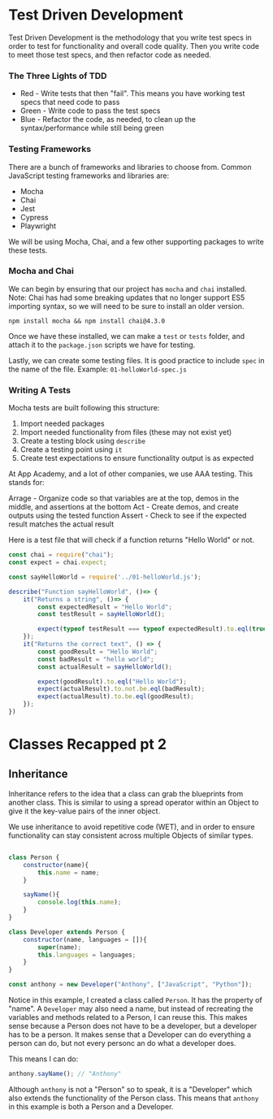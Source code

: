 # Test Driven Development

Test Driven Development is the methodology that you write test specs in order to test for functionality and overall code quality. Then you write code to meet those test specs, and then refactor code as needed.

### The Three Lights of TDD

- Red - Write tests that then "fail". This means you have working test specs that need code to pass
- Green - Write code to pass the test specs
- Blue - Refactor the code, as needed, to clean up the syntax/performance while still being green


### Testing Frameworks

There are a bunch of frameworks and libraries to choose from. Common JavaScript testing frameworks and libraries are:

- Mocha
- Chai
- Jest
- Cypress
- Playwright


We will be using Mocha, Chai, and a few other supporting packages to write these tests.

### Mocha and Chai

We can begin by ensuring that our project has `mocha` and `chai` installed. Note: Chai has had some breaking updates that no longer support ES5 importing syntax, so we will need to be sure to install an older version.

```
npm install mocha && npm install chai@4.3.0
```

Once we have these installed, we can make a `test` or `tests` folder, and attach it to the `package.json` scripts we have for testing.

Lastly, we can create some testing files. It is good practice to include `spec` in the name of the file. Example: `01-helloWorld-spec.js`

### Writing A Tests

Mocha tests are built following this structure:

1. Import needed packages
2. Import needed functionality from files (these may not exist yet)
3. Create a testing block using `describe`
4. Create a testing point using `it`
5. Create test expectations to ensure functionality output is as expected

At App Academy, and a lot of other companies, we use AAA testing. This stands for:

Arrage - Organize code so that variables are at the top, demos in the middle, and assertions at the bottom
Act - Create demos, and create outputs using the tested function
Assert - Check to see if the expected result matches the actual result


Here is a test file that will check if a function returns "Hello World" or not.

```js
const chai = require("chai");
const expect = chai.expect;

const sayHelloWorld = require('../01-helloWorld.js');

describe("Function sayHelloWorld", ()=> {
    it("Returns a string", ()=> {
        const expectedResult = "Hello World";
        const testResult = sayHelloWorld();

        expect(typeof testResult === typeof expectedResult).to.eql(true);
    });
    it("Returns the correct text", () => {
        const goodResult = "Hello World";
        const badResult = "hello world";
        const actualResult = sayHelloWorld();

        expect(goodResult).to.eql("Hello World");
        expect(actualResult).to.not.be.eql(badResult);
        expect(actualResult).to.be.eql(goodResult);
    });
})

```



# Classes Recapped pt 2

## Inheritance

Inheritance refers to the idea that a class can grab the blueprints from another class. This is similar to using a spread operator within an Object to give it the key-value pairs of the inner object.

We use inheritance to avoid repetitive code (WET), and in order to ensure functionality can stay consistent across multiple Objects of similar types.


```js

class Person {
    constructor(name){
        this.name = name;
    }

    sayName(){
        console.log(this.name);
    }
}

class Developer extends Person {
    constructor(name, languages = []){
        super(name);
        this.languages = languages;
    }
}

const anthony = new Developer("Anthony", ["JavaScript", "Python"]);


```

Notice in this example, I created a class called `Person`. It has the property of "name". A `Developer` may also need a name, but instead of recreating the variables and methods related to a Person, I can reuse this. This makes sense because a Person does not have to be a developer, but a developer has to be a person. It makes sense that a Developer can do everything a person can do, but not every personc an do what a developer does.

This means I can do:

```js
anthony.sayName(); // "Anthony"

```
Although `anthony` is not a "Person" so to speak, it is a "Developer" which also extends the functionality of the Person class. This means that `anthony` in this example is both a Person and a Developer.
